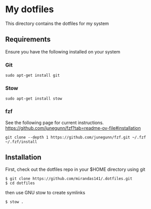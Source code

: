 # My dotfiles

This directory contains the dotfiles for my system

## Requirements

Ensure you have the following installed on your system

### Git

```
sudo apt-get install git
```

### Stow

```
sudo apt-get install stow
```

### fzf

See the following page for current instructions.
https://github.com/junegunn/fzf?tab=readme-ov-file#installation

```
git clone --depth 1 https://github.com/junegunn/fzf.git ~/.fzf
~/.fzf/install
```

## Installation

First, check out the dotfiles repo in your $HOME directory using git

```
$ git clone https://github.com/mirandas141/.dotfiles.git
$ cd dotfiles
```

then use GNU stow to create symlinks

```
$ stow .
```
